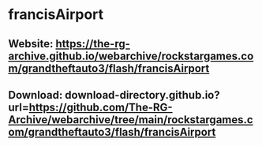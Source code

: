# francisAirport
## Website: https://the-rg-archive.github.io/webarchive/rockstargames.com/grandtheftauto3/flash/francisAirport

## Download: download-directory.github.io?url=https://github.com/The-RG-Archive/webarchive/tree/main/rockstargames.com/grandtheftauto3/flash/francisAirport
